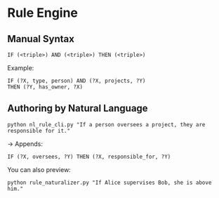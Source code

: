 # Rule Engine

## Manual Syntax

```
IF (<triple>) AND (<triple>) THEN (<triple>)
```

Example:
```
IF (?X, type, person) AND (?X, projects, ?Y)
THEN (?Y, has_owner, ?X)
```

## Authoring by Natural Language

```
python nl_rule_cli.py "If a person oversees a project, they are responsible for it."
```

→ Appends:
```
IF (?X, oversees, ?Y) THEN (?X, responsible_for, ?Y)
```

You can also preview:
```
python rule_naturalizer.py "If Alice supervises Bob, she is above him."
```
